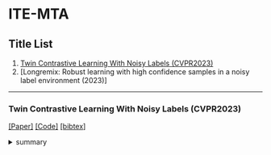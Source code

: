 # ITE-MTA

## Title List

1. [Twin Contrastive Learning With Noisy Labels (CVPR2023)](#exploring-simple-siamese-representation-learning-cvpr2021)
2. [Longremix: Robust learning with high confidence samples in a noisy label environment (2023)]


---

### Twin Contrastive Learning With Noisy Labels (CVPR2023)
[[Paper]](https://openaccess.thecvf.com/content/CVPR2023/papers/Huang_Twin_Contrastive_Learning_With_Noisy_Labels_CVPR_2023_paper.pdf)
[[Code]](https://github.com/Hzzone/TCL)
[[bibtex]](https://openaccess.thecvf.com/content/CVPR2023/html/Huang_Twin_Contrastive_Learning_With_Noisy_Labels_CVPR_2023_paper.html)
<details><summary>summary</summary><div>
- Keywords : `Contrastive Learning`


### Longremix: Robust learning with high confidence samples in a noisy label environment (2023)
[[Paper]](https://www.sciencedirect.com/science/article/pii/S0031320322004939/pdfft?md5=21004c446dccd13a5cd59f6901a41607&pid=1-s2.0-S0031320322004939-main.pdf)
[[Code]](https://github.com/filipe-research/LongReMix)
[[bibtex]](https://www.sciencedirect.com/science/article/pii/S0031320322004939)
<details><summary>summary</summary><div>


以下データセット系
